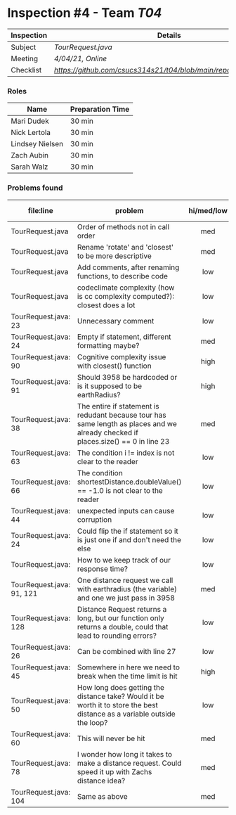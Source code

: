# Inspection #4 - Team *T04* 
 
| Inspection | Details |
| ----- | ----- |
| Subject | *TourRequest.java* |
| Meeting | *4/04/21, Online* |
| Checklist | *https://github.com/csucs314s21/t04/blob/main/reports/checklist.md* |

### Roles

| Name | Preparation Time |
| ---- | ---- |
| Mari Dudek | 30 min |
| Nick Lertola | 30 min |
| Lindsey Nielsen | 30  min |
| Zach Aubin | 30 min |
| Sarah Walz | 30 min |

### Problems found

| file:line | problem | hi/med/low | who found | github#  |
| --- | --- | :---: | :---: | --- |
| TourRequest.java | Order of methods not in call order | med | Zach Aubin | 617 |
| TourRequest.java | Rename 'rotate' and 'closest' to be more descriptive | med | Zach Aubin | 617 |
| TourRequest.java | Add comments, after renaming functions, to describe code | low | Zach Aubin | 617 |
| TourRequest.java | codeclimate complexity (how is cc complexity computed?): closest does a lot | low | Zach Aubin | 605 |
| TourRequest.java: 23 | Unnecessary comment | low | mjdudek | 599 |
| TourRequest.java: 24 | Empty if statement, different formatting maybe? | med | mjdudek | 605 |
| TourRequest.java: 90 | Cognitive complexity issue with closest() function | high | mjdudek | 605 |
| TourRequest.java: 91 | Should 3958 be hardcoded or is it supposed to be earthRadius? | high | mjdudek | 626 |
| TourRequest.java: 38 | The entire if statement is redudant because tour has same length as places and we already checked if places.size() == 0 in line 23 | med | Lindsey Nielsen | 605 |
| TourRequest.java: 63 | The condition i != index is not clear to the reader | low | Lindsey Nielsen | 605 |
| TourRequest.java: 66 | The condition shortestDistance.doubleValue() == -1.0 is not clear to the reader | low | Lindsey Nielsen | 605 |
| TourRequest.java: 44 | unexpected inputs can cause corruption | low | Lindsey Nielsen |  |
| TourRequest.java: 24 | Could flip the if statement so it is just one if and don't need the else | low | spwalz | 605 |
| TourRequest.java: | How to we keep track of our response time? | low | spwalz | 627 |
| TourRequest.java: 91, 121 | One distance request we call with earthradius (the variable) and one we just pass in 3958 | med | spwalz | 626 |
| TourRequest.java: 128 | Distance Request returns a long, but our function only returns a double, could that lead to rounding errors? | low | spwalz | 626 |
| TourRequest.java: 26 | Can be combined with line 27 | low | nlertola |  |
| TourRequest.java: 45 | Somewhere in here we need to break when the time limit is hit | high | nlertola | 627 |
| TourRequest.java: 50 | How long does getting the distance take? Would it be worth it to store the best distance as a variable outside the loop? | low | nlertola |  |
| TourRequest.java: 60 | This will never be hit | med | nlertola |  |
| TourRequest.java: 78 | I wonder how long it takes to make a distance request. Could speed it up with Zachs distance idea? | med | nlertola |  |
| TourRequest.java: 104 | Same as above | med | nlertola |  |
